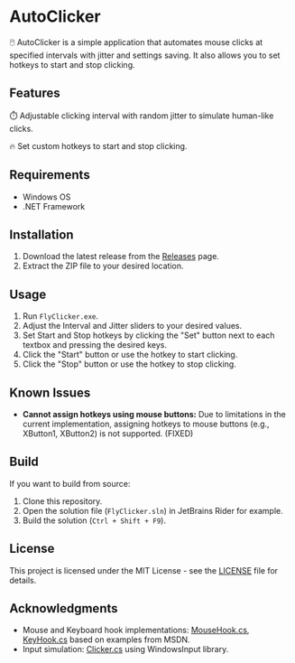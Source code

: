 # AutoClicker

🖱️ AutoClicker is a simple application that automates mouse clicks at specified intervals with jitter and settings saving. It also allows you to set hotkeys to start and stop clicking.

## Features

⏱️ Adjustable clicking interval with random jitter to simulate human-like clicks.

🔥 Set custom hotkeys to start and stop clicking.

## Requirements

- Windows OS
- .NET Framework

## Installation

1. Download the latest release from the [Releases](https://github.com/heaset/FlyClicker/releases) page.
2. Extract the ZIP file to your desired location.

## Usage

1. Run `FlyClicker.exe`.
2. Adjust the Interval and Jitter sliders to your desired values.
3. Set Start and Stop hotkeys by clicking the "Set" button next to each textbox and pressing the desired keys.
4. Click the "Start" button or use the hotkey to start clicking.
5. Click the "Stop" button or use the hotkey to stop clicking.

## Known Issues

- **Cannot assign hotkeys using mouse buttons:** Due to limitations in the current implementation, assigning hotkeys to mouse buttons (e.g., XButton1, XButton2) is not supported. (FIXED)

## Build

If you want to build from source:

1. Clone this repository.
2. Open the solution file (`FlyClicker.sln`) in JetBrains Rider for example.
3. Build the solution (`Ctrl + Shift + F9`).

## License

This project is licensed under the MIT License - see the [LICENSE](LICENSE) file for details.

## Acknowledgments

- Mouse and Keyboard hook implementations: [MouseHook.cs](FlyClicker/MouseHook.cs), [KeyHook.cs](FlyClicker/KeyHook.cs) based on examples from MSDN.
- Input simulation: [Clicker.cs](FlyClicker/Clicker.cs) using WindowsInput library.

